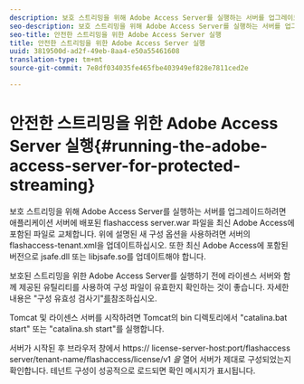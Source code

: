 ```yaml
---
description: 보호 스트리밍을 위해 Adobe Access Server를 실행하는 서버를 업그레이드하려면 애플리케이션 서버에 배포된 flashaccess server.war 파일을 최신 Adobe Access에 포함된 파일로 교체합니다. 위에 설명된 새 구성 옵션을 사용하려면 서버의 flashaccess-tenant.xml을 업데이트하십시오. 또한 최신 Adobe Access에 포함된 버전으로 jsafe.dll 또는 libjsafe.so를 업데이트해야 합니다.
seo-description: 보호 스트리밍을 위해 Adobe Access Server를 실행하는 서버를 업그레이드하려면 애플리케이션 서버에 배포된 flashaccess server.war 파일을 최신 Adobe Access에 포함된 파일로 교체합니다. 위에 설명된 새 구성 옵션을 사용하려면 서버의 flashaccess-tenant.xml을 업데이트하십시오. 또한 최신 Adobe Access에 포함된 버전으로 jsafe.dll 또는 libjsafe.so를 업데이트해야 합니다.
seo-title: 안전한 스트리밍을 위한 Adobe Access Server 실행
title: 안전한 스트리밍을 위한 Adobe Access Server 실행
uuid: 3819500d-ad2f-49eb-8aa4-e50a55461608
translation-type: tm+mt
source-git-commit: 7e8df034035fe465fbe403949ef828e7811ced2e

---
```



# 안전한 스트리밍을 위한 Adobe Access Server 실행{#running-the-adobe-access-server-for-protected-streaming}

보호 스트리밍을 위해 Adobe Access Server를 실행하는 서버를 업그레이드하려면 애플리케이션 서버에 배포된 flashaccess server.war 파일을 최신 Adobe Access에 포함된 파일로 교체합니다. 위에 설명된 새 구성 옵션을 사용하려면 서버의 flashaccess-tenant.xml을 업데이트하십시오. 또한 최신 Adobe Access에 포함된 버전으로 jsafe.dll 또는 libjsafe.so를 업데이트해야 합니다.

보호된 스트리밍을 위한 Adobe Access Server를 실행하기 전에 라이센스 서버와 함께 제공된 유틸리티를 사용하여 구성 파일이 유효한지 확인하는 것이 좋습니다. 자세한 내용은 &quot;구성 유효성 검사기&quot;[를](../../aaxs-protected-streaming/aaxs-protected-streaming-utilities/configuration-validator.md)참조하십시오.

Tomcat 및 라이센스 서버를 시작하려면 Tomcat의 bin 디렉토리에서 &quot;catalina.bat start&quot; 또는 &quot;catalina.sh start&quot;를 실행합니다.

서버가 시작된 후 브라우저 창에서 https:// license-server-host:port/flashaccess server/tenant-name/flashaccess/license/v1 *을* 열어 서버가 제대로 구성되었는지 확인합니다. 테넌트 구성이 성공적으로 로드되면 확인 메시지가 표시됩니다.
